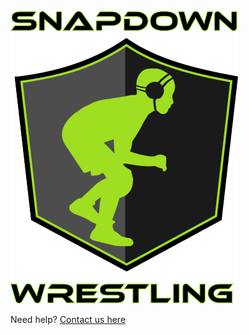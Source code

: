 

![Snapdown!](files/shield-logo.png)



Need help? [Contact us here](https://docs.google.com/forms/d/e/1FAIpQLSeAWulgv0t2y53z-jqsyQZfkfX-8Ox2IYmXz_3s2Yp9rs108Q/viewform?usp=sf_link)
